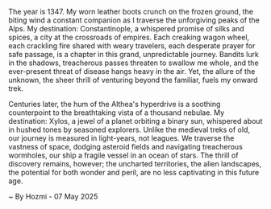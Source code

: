 
The year is 1347.  My worn leather boots crunch on the frozen ground, the biting wind a constant companion as I traverse the unforgiving peaks of the Alps.  My destination: Constantinople, a whispered promise of silks and spices, a city at the crossroads of empires.  Each creaking wagon wheel, each crackling fire shared with weary travelers, each desperate prayer for safe passage, is a chapter in this grand, unpredictable journey.  Bandits lurk in the shadows, treacherous passes threaten to swallow me whole, and the ever-present threat of disease hangs heavy in the air.  Yet, the allure of the unknown, the sheer thrill of venturing beyond the familiar, fuels my onward trek.

Centuries later, the hum of the Althea's hyperdrive is a soothing counterpoint to the breathtaking vista of a thousand nebulae.  My destination: Xylos, a jewel of a planet orbiting a binary sun, whispered about in hushed tones by seasoned explorers.  Unlike the medieval treks of old, our journey is measured in light-years, not leagues.  We traverse the vastness of space, dodging asteroid fields and navigating treacherous wormholes, our ship a fragile vessel in an ocean of stars.  The thrill of discovery remains, however; the uncharted territories, the alien landscapes, the potential for both wonder and peril, are no less captivating in this future age.

~ By Hozmi - 07 May 2025
